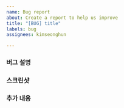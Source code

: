 ```yaml
---
name: Bug report
about: Create a report to help us improve
title: "[BUG] title"
labels: bug
assignees: kimseonghun

---
```


### 버그 설명

### 스크린샷

### 추가 내용
